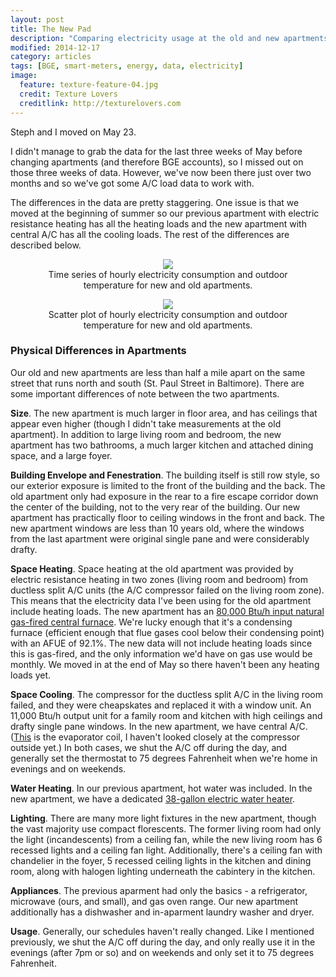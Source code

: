 ```yaml
---
layout: post
title: The New Pad
description: "Comparing electricity usage at the old and new apartments."
modified: 2014-12-17
category: articles
tags: [BGE, smart-meters, energy, data, electricity]
image:
  feature: texture-feature-04.jpg
  credit: Texture Lovers
  creditlink: http://texturelovers.com
---
```


Steph and I moved on May 23.  

I didn't manage to grab the data for the last three weeks of May before changing apartments (and therefore BGE accounts), so I missed out on those three weeks of data.  However, we've now been there just over two months and so we've got some A/C load data to work with.

The differences in the data are pretty staggering.  One issue is that we moved at the beginning of summer so our previous apartment with electric resistance heating has all the heating loads and the new apartment with central A/C has all the cooling loads.  The rest of the differences are described below.

<center>
<figure>
  <a href="{{ site.url }}/images/2014-07/New-Old-TS.png"><img src="{{ site.url }}/images/2014-07/New-Old-TS.png"></a>
  <figcaption>Time series of hourly electricity consumption and outdoor temperature for new and old apartments.</figcaption>
</figure>
</center>

<center>
<figure>
  <a href="{{ site.url }}/images/2014-07/New-Old-Elec-Temp.png"><img src="{{ site.url }}/images/2014-07/New-Old-Elec-Temp.png"></a>
  <figcaption>Scatter plot of hourly electricity consumption and outdoor temperature for new and old apartments.</figcaption>
</figure>
</center>

### Physical Differences in Apartments

Our old and new apartments are less than half a mile apart on the same street that runs north and south (St. Paul Street in Baltimore).  There are some important differences of note between the two apartments.


**Size**. The new apartment is much larger in floor area, and has ceilings that appear even higher (though I didn't take measurements at the old apartment).  In addition to large living room and bedroom, the new apartment has two bathrooms, a much larger kitchen and attached dining space, and a large foyer.

**Building Envelope and Fenestration**. The building itself is still row style, so our exterior exposure is limited to the front of the building and the back.  The old apartment only had exposure in the rear to a fire escape corridor down the center of the building, not to the very rear of the building.  Our new apartment has practically floor to ceiling windows in the front and back.  The new apartment windows are less than 10 years old, where the windows from the last apartment were original single pane and were considerably drafty.
 
**Space Heating**.  Space heating at the old apartment was provided by electric resistance heating in two zones (living room and bedroom) from ductless split A/C units (the A/C compressor failed on the living room zone).  This means that the electricity data I've been using for the old apartment include heating loads.  The new apartment has an <a href='http://www.commercial.carrier.com/commercial/hvac/product_technical_literature/1,3069,CLI1_DIV41_ETI4922_PRD694,00.html'>80,000 Btu/h input natural gas-fired central furnace</a>.  We're lucky enough that it's a condensing furnace (efficient enough that flue gases cool below their condensing point) with an AFUE of 92.1%. The new data will not include heating loads since this is gas-fired, and the only information we'd have on gas use would be monthly.  We moved in at the end of May so there haven't been any heating loads yet.  

**Space Cooling**.  The compressor for the ductless split A/C in the living room failed, and they were cheapskates and replaced it with a window unit.  An 11,000 Btu/h output unit for a family room and kitchen with high ceilings and drafty single pane windows.  In the new apartment, we have central A/C. (<a href='http://www.commercial.carrier.com/wcs/proddesc_display/0,2733,CLI1_DIV41_ETI4926_NBD_PRD1311,00.html'>This</a> is the evaporator coil, I haven't looked closely at the compressor outside yet.)  In both cases, we shut the A/C off during the day, and generally set the thermostat to 75 degrees Fahrenheit when we're home in evenings and on weekends.

**Water Heating**. In our previous apartment, hot water was included.  In the new apartment, we have a dedicated <a href='http://products.geappliances.com/ApplProducts/Dispatcher?REQUEST=SpecPage&Sku=GE38S06AAG'>38-gallon electric water heater</a>.


**Lighting**. There are many more light fixtures in the new apartment, though the vast majority use compact florescents. The former living room had only the light (incandescents) from a ceiling fan, while the new living room has 6 recessed lights and a ceiling fan light.  Additionally, there's a ceiling fan with chandelier in the foyer, 5 recessed ceiling lights in the kitchen and dining room, along with halogen lighting underneath the cabintery in the kitchen.


**Appliances**.  The previous aparment had only the basics - a refrigerator, microwave (ours, and small), and gas oven range. Our new apartment additionally has a dishwasher and in-aparment laundry washer and dryer.


**Usage**.  Generally, our schedules haven't really changed.  Like I mentioned previously, we shut the A/C off during the day, and only really use it in the evenings (after 7pm or so) and on weekends and only set it to 75 degrees Fahrenheit.




